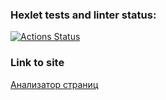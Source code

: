 ### Hexlet tests and linter status:
[![Actions Status](https://github.com/kudrDaniel/java-project-72/workflows/hexlet-check/badge.svg)](https://github.com/kudrDaniel/java-project-72/actions)

### Link to site
[Анализатор страниц](https://seo-page.onrender.com)
